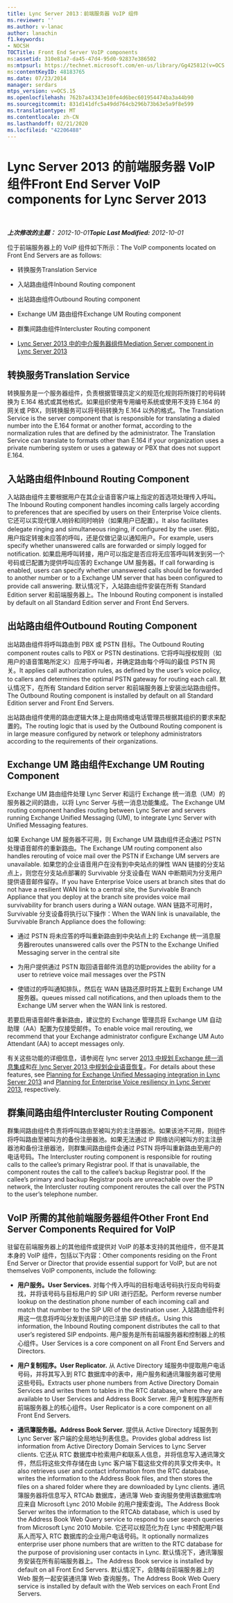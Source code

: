 ```yaml
---
title: Lync Server 2013：前端服务器 VoIP 组件
ms.reviewer: ''
ms.author: v-lanac
author: lanachin
f1.keywords:
- NOCSH
TOCTitle: Front End Server VoIP components
ms:assetid: 310e81a7-da45-47d4-95d0-92837e386502
ms:mtpsurl: https://technet.microsoft.com/en-us/library/Gg425812(v=OCS.15)
ms:contentKeyID: 48183765
ms.date: 07/23/2014
manager: serdars
mtps_version: v=OCS.15
ms.openlocfilehash: 762b7a43343e10fe4d6bec601954474ba3a44b90
ms.sourcegitcommit: 831d141dfc5a49dd764cb296b73b63e5a9f8e599
ms.translationtype: MT
ms.contentlocale: zh-CN
ms.lasthandoff: 02/21/2020
ms.locfileid: "42206488"
---
```

<div data-xmlns="http://www.w3.org/1999/xhtml">

<div class="topic" data-xmlns="http://www.w3.org/1999/xhtml" data-msxsl="urn:schemas-microsoft-com:xslt" data-cs="https://msdn.microsoft.com/">

<div data-asp="https://msdn2.microsoft.com/asp">

# <a name="front-end-server-voip-components-for-lync-server-2013"></a><span data-ttu-id="e8d15-102">Lync Server 2013 的前端服务器 VoIP 组件</span><span class="sxs-lookup"><span data-stu-id="e8d15-102">Front End Server VoIP components for Lync Server 2013</span></span>

</div>

<div id="mainSection">

<div id="mainBody">

<span> </span>

<span data-ttu-id="e8d15-103">_**上次修改的主题：** 2012-10-01_</span><span class="sxs-lookup"><span data-stu-id="e8d15-103">_**Topic Last Modified:** 2012-10-01_</span></span>

<span data-ttu-id="e8d15-104">位于前端服务器上的 VoIP 组件如下所示：</span><span class="sxs-lookup"><span data-stu-id="e8d15-104">The VoIP components located on Front End Servers are as follows:</span></span>

  - <span data-ttu-id="e8d15-105">转换服务</span><span class="sxs-lookup"><span data-stu-id="e8d15-105">Translation Service</span></span>

  - <span data-ttu-id="e8d15-106">入站路由组件</span><span class="sxs-lookup"><span data-stu-id="e8d15-106">Inbound Routing component</span></span>

  - <span data-ttu-id="e8d15-107">出站路由组件</span><span class="sxs-lookup"><span data-stu-id="e8d15-107">Outbound Routing component</span></span>

  - <span data-ttu-id="e8d15-108">Exchange UM 路由组件</span><span class="sxs-lookup"><span data-stu-id="e8d15-108">Exchange UM Routing component</span></span>

  - <span data-ttu-id="e8d15-109">群集间路由组件</span><span class="sxs-lookup"><span data-stu-id="e8d15-109">Intercluster Routing component</span></span>

  - [<span data-ttu-id="e8d15-110">Lync Server 2013 中的中介服务器组件</span><span class="sxs-lookup"><span data-stu-id="e8d15-110">Mediation Server component in Lync Server 2013</span></span>](lync-server-2013-mediation-server-component.md)

<div>

## <a name="translation-service"></a><span data-ttu-id="e8d15-111">转换服务</span><span class="sxs-lookup"><span data-stu-id="e8d15-111">Translation Service</span></span>

<span data-ttu-id="e8d15-p101">转换服务是一个服务器组件，负责根据管理员定义的规范化规则将所拨打的号码转换为 E.164 格式或其他格式。如果组织使用专用编号系统或使用不支持 E.164 的网关或 PBX，则转换服务可以将号码转换为 E.164 以外的格式。</span><span class="sxs-lookup"><span data-stu-id="e8d15-p101">The Translation Service is the server component that is responsible for translating a dialed number into the E.164 format or another format, according to the normalization rules that are defined by the administrator. The Translation Service can translate to formats other than E.164 if your organization uses a private numbering system or uses a gateway or PBX that does not support E.164.</span></span>

</div>

<div>

## <a name="inbound-routing-component"></a><span data-ttu-id="e8d15-114">入站路由组件</span><span class="sxs-lookup"><span data-stu-id="e8d15-114">Inbound Routing Component</span></span>

<span data-ttu-id="e8d15-115">入站路由组件主要根据用户在其企业语音客户端上指定的首选项处理传入呼叫。</span><span class="sxs-lookup"><span data-stu-id="e8d15-115">The Inbound Routing component handles incoming calls largely according to preferences that are specified by users on their Enterprise Voice clients.</span></span> <span data-ttu-id="e8d15-116">它还可以实现代理人响铃和同时响铃（如果用户已配置）。</span><span class="sxs-lookup"><span data-stu-id="e8d15-116">It also facilitates delegate ringing and simultaneous ringing, if configured by the user.</span></span> <span data-ttu-id="e8d15-117">例如，用户指定转接未应答的呼叫，还是仅做记录以通知用户。</span><span class="sxs-lookup"><span data-stu-id="e8d15-117">For example, users specify whether unanswered calls are forwarded or simply logged for notification.</span></span> <span data-ttu-id="e8d15-118">如果启用呼叫转接，用户可以指定是否应将无应答呼叫转发到另一个号码或已配置为提供呼叫应答的 Exchange UM 服务器。</span><span class="sxs-lookup"><span data-stu-id="e8d15-118">If call forwarding is enabled, users can specify whether unanswered calls should be forwarded to another number or to a Exchange UM server that has been configured to provide call answering.</span></span> <span data-ttu-id="e8d15-119">默认情况下，入站路由组件安装在所有 Standard Edition server 和前端服务器上。</span><span class="sxs-lookup"><span data-stu-id="e8d15-119">The Inbound Routing component is installed by default on all Standard Edition server and Front End Servers.</span></span>

</div>

<div>

## <a name="outbound-routing-component"></a><span data-ttu-id="e8d15-120">出站路由组件</span><span class="sxs-lookup"><span data-stu-id="e8d15-120">Outbound Routing Component</span></span>

<span data-ttu-id="e8d15-121">出站路由组件将呼叫路由到 PBX 或 PSTN 目标。</span><span class="sxs-lookup"><span data-stu-id="e8d15-121">The Outbound Routing component routes calls to PBX or PSTN destinations.</span></span> <span data-ttu-id="e8d15-122">它将呼叫授权规则（如用户的语音策略所定义）应用于呼叫者，并确定路由每个呼叫的最佳 PSTN 网关。</span><span class="sxs-lookup"><span data-stu-id="e8d15-122">It applies call authorization rules, as defined by the user’s voice policy, to callers and determines the optimal PSTN gateway for routing each call.</span></span> <span data-ttu-id="e8d15-123">默认情况下，在所有 Standard Edition server 和前端服务器上安装出站路由组件。</span><span class="sxs-lookup"><span data-stu-id="e8d15-123">The Outbound Routing component is installed by default on all Standard Edition server and Front End Servers.</span></span>

<span data-ttu-id="e8d15-124">出站路由组件使用的路由逻辑大体上是由网络或电话管理员根据其组织的要求来配置的。</span><span class="sxs-lookup"><span data-stu-id="e8d15-124">The routing logic that is used by the Outbound Routing component is in large measure configured by network or telephony administrators according to the requirements of their organizations.</span></span>

</div>

<div>

## <a name="exchange-um-routing-component"></a><span data-ttu-id="e8d15-125">Exchange UM 路由组件</span><span class="sxs-lookup"><span data-stu-id="e8d15-125">Exchange UM Routing Component</span></span>

<span data-ttu-id="e8d15-126">Exchange UM 路由组件处理 Lync Server 和运行 Exchange 统一消息（UM）的服务器之间的路由，以将 Lync Server 与统一消息功能集成。</span><span class="sxs-lookup"><span data-stu-id="e8d15-126">The Exchange UM routing component handles routing between Lync Server and servers running Exchange Unified Messaging (UM), to integrate Lync Server with Unified Messaging features.</span></span>

<span data-ttu-id="e8d15-127">如果 Exchange UM 服务器不可用，则 Exchange UM 路由组件还会通过 PSTN 处理语音邮件的重新路由。</span><span class="sxs-lookup"><span data-stu-id="e8d15-127">The Exchange UM routing component also handles rerouting of voice mail over the PSTN if Exchange UM servers are unavailable.</span></span> <span data-ttu-id="e8d15-128">如果您的企业语音用户在没有到中央站点的弹性 WAN 链接的分支站点上，则您在分支站点部署的 Survivable 分支设备在 WAN 中断期间为分支用户提供语音邮件留存。</span><span class="sxs-lookup"><span data-stu-id="e8d15-128">If you have Enterprise Voice users at branch sites that do not have a resilient WAN link to a central site, the Survivable Branch Appliance that you deploy at the branch site provides voice mail survivability for branch users during a WAN outage.</span></span> <span data-ttu-id="e8d15-129">WAN 链路不可用时，Survivable 分支设备将执行以下操作：</span><span class="sxs-lookup"><span data-stu-id="e8d15-129">When the WAN link is unavailable, the Survivable Branch Appliance does the following:</span></span>

  - <span data-ttu-id="e8d15-130">通过 PSTN 将未应答的呼叫重新路由到中央站点上的 Exchange 统一消息服务器</span><span class="sxs-lookup"><span data-stu-id="e8d15-130">reroutes unanswered calls over the PSTN to the Exchange Unified Messaging server in the central site</span></span>

  - <span data-ttu-id="e8d15-131">为用户提供通过 PSTN 取回语音邮件消息的功能</span><span class="sxs-lookup"><span data-stu-id="e8d15-131">provides the ability for a user to retrieve voice mail messages over the PSTN</span></span>

  - <span data-ttu-id="e8d15-132">使错过的呼叫通知排队，然后在 WAN 链路还原时将其上载到 Exchange UM 服务器。</span><span class="sxs-lookup"><span data-stu-id="e8d15-132">queues missed call notifications, and then uploads them to the Exchange UM server when the WAN link is restored.</span></span>

<span data-ttu-id="e8d15-133">若要启用语音邮件重新路由，建议您的 Exchange 管理员将 Exchange UM 自动助理（AA）配置为仅接受邮件。</span><span class="sxs-lookup"><span data-stu-id="e8d15-133">To enable voice mail rerouting, we recommend that your Exchange administrator configure Exchange UM Auto Attendant (AA) to accept messages only.</span></span>

<span data-ttu-id="e8d15-134">有关这些功能的详细信息，请参阅在 lync server [2013 中规划 Exchange 统一消息集成](lync-server-2013-planning-for-exchange-unified-messaging-integration.md)和[在 lync Server 2013 中规划企业语音恢复](lync-server-2013-planning-for-enterprise-voice-resiliency.md)。</span><span class="sxs-lookup"><span data-stu-id="e8d15-134">For details about these features, see [Planning for Exchange Unified Messaging integration in Lync Server 2013](lync-server-2013-planning-for-exchange-unified-messaging-integration.md) and [Planning for Enterprise Voice resiliency in Lync Server 2013](lync-server-2013-planning-for-enterprise-voice-resiliency.md), respectively.</span></span>

</div>

<div>

## <a name="intercluster-routing-component"></a><span data-ttu-id="e8d15-135">群集间路由组件</span><span class="sxs-lookup"><span data-stu-id="e8d15-135">Intercluster Routing Component</span></span>

<span data-ttu-id="e8d15-p105">群集间路由组件负责将呼叫路由至被叫方的主注册器池。如果该池不可用，则组件将呼叫路由至被叫方的备份注册器池。如果无法通过 IP 网络访问被叫方的主注册器池和备份注册器池，则群集间路由组件会通过 PSTN 将呼叫重新路由至用户的电话号码。</span><span class="sxs-lookup"><span data-stu-id="e8d15-p105">The Intercluster routing component is responsible for routing calls to the callee’s primary Registrar pool. If that is unavailable, the component routes the call to the callee’s backup Registrar pool. If the callee’s primary and backup Registrar pools are unreachable over the IP network, the Intercluster routing component reroutes the call over the PSTN to the user’s telephone number.</span></span>

</div>

<div>

## <a name="other-front-end-server-components-required-for-voip"></a><span data-ttu-id="e8d15-139">VoIP 所需的其他前端服务器组件</span><span class="sxs-lookup"><span data-stu-id="e8d15-139">Other Front End Server Components Required for VoIP</span></span>

<span data-ttu-id="e8d15-140">驻留在前端服务器上的其他组件或提供对 VoIP 的基本支持的其他组件，但不是其本身的 VoIP 组件，包括以下内容：</span><span class="sxs-lookup"><span data-stu-id="e8d15-140">Other components residing on the Front End Server or Director that provide essential support for VoIP, but are not themselves VoIP components, include the following:</span></span>

  - <span data-ttu-id="e8d15-141">**用户服务。**</span><span class="sxs-lookup"><span data-stu-id="e8d15-141">**User Services.**</span></span> <span data-ttu-id="e8d15-142">对每个传入呼叫的目标电话号码执行反向号码查找，并将该号码与目标用户的 SIP URI 进行匹配。</span><span class="sxs-lookup"><span data-stu-id="e8d15-142">Perform reverse number lookup on the destination phone number of each incoming call and match that number to the SIP URI of the destination user.</span></span> <span data-ttu-id="e8d15-143">入站路由组件利用这一信息将呼叫分发到该用户的已注册 SIP 终结点。</span><span class="sxs-lookup"><span data-stu-id="e8d15-143">Using this information, the Inbound Routing component distributes the call to that user’s registered SIP endpoints.</span></span> <span data-ttu-id="e8d15-144">用户服务是所有前端服务器和控制器上的核心组件。</span><span class="sxs-lookup"><span data-stu-id="e8d15-144">User Services is a core component on all Front End Servers and Directors.</span></span>

  - <span data-ttu-id="e8d15-145">**用户复制程序。**</span><span class="sxs-lookup"><span data-stu-id="e8d15-145">**User Replicator.**</span></span> <span data-ttu-id="e8d15-146">从 Active Directory 域服务中提取用户电话号码，并将其写入到 RTC 数据库中的表中，用户服务和通讯簿服务器可使用这些号码。</span><span class="sxs-lookup"><span data-stu-id="e8d15-146">Extracts user phone numbers from Active Directory Domain Services and writes them to tables in the RTC database, where they are available to User Services and Address Book Server.</span></span> <span data-ttu-id="e8d15-147">用户复制程序是所有前端服务器上的核心组件。</span><span class="sxs-lookup"><span data-stu-id="e8d15-147">User Replicator is a core component on all Front End Servers.</span></span>

  - <span data-ttu-id="e8d15-148">**通讯簿服务器。**</span><span class="sxs-lookup"><span data-stu-id="e8d15-148">**Address Book Server.**</span></span> <span data-ttu-id="e8d15-149">提供从 Active Directory 域服务到 Lync Server 客户端的全局地址列表信息。</span><span class="sxs-lookup"><span data-stu-id="e8d15-149">Provides global address list information from Active Directory Domain Services to Lync Server clients.</span></span> <span data-ttu-id="e8d15-150">它还从 RTC 数据库中检索用户和联系人信息，并将信息写入通讯簿文件，然后将这些文件存储在由 Lync 客户端下载这些文件的共享文件夹中。</span><span class="sxs-lookup"><span data-stu-id="e8d15-150">It also retrieves user and contact information from the RTC database, writes the information to the Address Book files, and then stores the files on a shared folder where they are downloaded by Lync clients.</span></span> <span data-ttu-id="e8d15-151">通讯簿服务器将信息写入 RTCAb 数据库，通讯簿 Web 查询服务使用该数据库响应来自 Microsoft Lync 2010 Mobile 的用户搜索查询。</span><span class="sxs-lookup"><span data-stu-id="e8d15-151">The Address Book Server writes the information to the RTCAb database, which is used by the Address Book Web Query service to respond to user search queries from Microsoft Lync 2010 Mobile.</span></span> <span data-ttu-id="e8d15-152">它还可以规范化为在 Lync 中预配用户联系人而写入 RTC 数据库的企业用户电话号码。</span><span class="sxs-lookup"><span data-stu-id="e8d15-152">It optionally normalizes enterprise user phone numbers that are written to the RTC database for the purpose of provisioning user contacts in Lync.</span></span> <span data-ttu-id="e8d15-153">默认情况下，通讯簿服务安装在所有前端服务器上。</span><span class="sxs-lookup"><span data-stu-id="e8d15-153">The Address Book service is installed by default on all Front End Servers.</span></span> <span data-ttu-id="e8d15-154">默认情况下，会随每台前端服务器上的 Web 服务一起安装通讯簿 Web 查询服务。</span><span class="sxs-lookup"><span data-stu-id="e8d15-154">The Address Book Web Query service is installed by default with the Web services on each Front End Servers.</span></span>

</div>

</div>

<span> </span>

</div>

</div>

</div>


